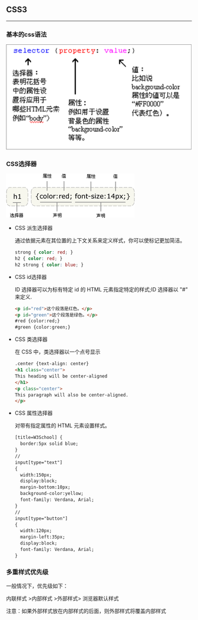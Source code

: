 ## CSS3

------

### 基本的css语法

<img src="../img/web-css-00.png">

### CSS选择器

<img src="../img/web-css-01.png">

+ CSS 派生选择器

  通过依据元素在其位置的上下文关系来定义样式，你可以使标记更加简洁。

  ```css
  strong { color: red; }
  h2 { color: red; }
  h2 strong { color: blue; }
  ```

+ CSS id选择器

  ID 选择器可以为标有特定 id 的 HTML 元素指定特定的样式;ID 选择器以 "#" 来定义.

  ```HTML
  <p id="red">这个段落是红色。</p>
  <p id="green">这个段落是绿色。</p>
  #red {color:red;}
  #green {color:green;}
  ```

+ CSS 类选择器

  在 CSS 中，类选择器以一个点号显示

  ```HTML
  .center {text-align: center}
  <h1 class="center">
  This heading will be center-aligned
  </h1>
  <p class="center">
  This paragraph will also be center-aligned.
  </p>
  ```

+ CSS 属性选择器

  对带有指定属性的 HTML 元素设置样式。

  ```HTML
  [title=W3School] {
    border:5px solid blue;
  }
  //
  input[type="text"]
  {
    width:150px;
    display:block;
    margin-bottom:10px;
    background-color:yellow;
    font-family: Verdana, Arial;
  }
  //
  input[type="button"]
  {
    width:120px;
    margin-left:35px;
    display:block;
    font-family: Verdana, Arial;
  }
  ```

### 多重样式优先级

一般情况下，优先级如下：

内联样式 >内部样式 >外部样式> 浏览器默认样式

注意：如果外部样式放在内部样式的后面，则外部样式将覆盖内部样式
